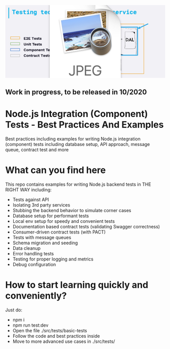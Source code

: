 ![Header](/misc/component-tests-v4.jpg "Component Tests")


## Work in progress, to be released in 10/2020

# Node.js Integration (Component) Tests - Best Practices And Examples

Best practices including examples for writing Node.js integration (component) tests including database setup, API approach, message queue, contract test and more

# What can you find here

This repo contains examples for writing Node.js backend tests in THE RIGHT WAY including:

- Tests against API
- Isolating 3rd party services
- Stubbing the backend behavior to simulate corner cases
- Database setup for performant tests
- Local env setup for speedy and convenient tests
- Documentation based contract tests (validating Swagger correctness)
- Consumer-driven contract tests (with PACT)
- Tests with message queues
- Schema migration and seeding
- Data cleanup
- Error handling tests
- Testing for proper logging and metrics
- Debug configuration

# How to start learning quickly and conveniently?

Just do:

- npm i
- npm run test:dev
- Open the file ./src/tests/basic-tests
- Follow the code and best practices inside
- Move to more advanced use cases in ./src/tests/


